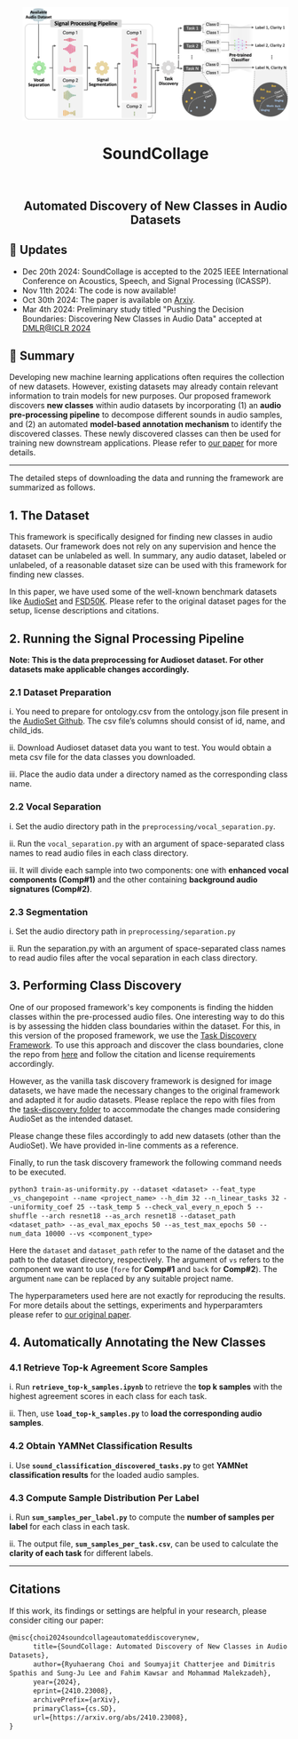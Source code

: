 <div id="toc">
   <ul align="center" style="list-style: none;">
  <a href="https://github.com/Nokia-Bell-Labs/audio-class-discovery"><img src="assets/ditto_diagram.png"></a>
  <summary>
     <h1>SoundCollage</h1> <br>
    <h2>Automated Discovery of New Classes in Audio Datasets</h2>
  </summary>
   </ul>
</div>

## :rocket: Updates
- Dec 20th 2024: SoundCollage is accepted to the 2025 IEEE International Conference on Acoustics, Speech, and Signal Processing (ICASSP).
- Nov 11th 2024: The code is now available!
- Oct 30th 2024: The paper is available on [Arxiv](https://arxiv.org/abs/2410.23008).
- Mar 4th 2024: Preliminary study titled "Pushing the Decision Boundaries: Discovering New Classes in Audio Data" accepted at [DMLR@ICLR 2024](https://dmlr.ai/iclr24/accepted/)

## :book: Summary
Developing new machine learning applications often requires the collection of new datasets. However, existing datasets may already contain relevant information to train models for new purposes. Our proposed framework discovers **new classes** within audio datasets by incorporating (1) an **audio pre-processing pipeline** to decompose different sounds in audio samples, and (2) an automated **model-based annotation mechanism** to identify the discovered classes. These newly discovered classes can then be used for training new downstream applications. Please refer to [our paper](https://arxiv.org/abs/2410.23008) for more details.

---

The detailed steps of downloading the data and running the framework are summarized as follows.

## 1. The Dataset
This framework is specifically designed for finding new classes in audio datasets. Our framework does not rely on any supervision and hence the dataset can be unlabeled as well. In summary, any audio dataset, labeled or unlabeled, of a reasonable dataset size can be used with this framework for finding new classes.

In this paper, we have used some of the well-known benchmark datasets like [AudioSet](https://research.google.com/audioset/) and [FSD50K](https://zenodo.org/records/4060432). Please refer to the original dataset pages for the setup, license descriptions and citations.

## 2. Running the Signal Processing Pipeline
**Note: This is the data preprocessing for Audioset dataset. For other datasets make applicable changes accordingly.**

### 2.1 Dataset Preparation
i. You need to prepare for ontology.csv from the ontology.json file present in the [AudioSet Github](https://github.com/audioset/ontology).
The csv file’s columns should consist of id, name, and child_ids.

ii. Download Audioset dataset data you want to test. You would obtain a meta csv file for the data classes you downloaded.

iii. Place the audio data under a directory named as the corresponding class name.

### 2.2 Vocal Separation
i. Set the audio directory path in the `preprocessing/vocal_separation.py`.

ii. Run the `vocal_separation.py` with an argument of space-separated class names to read audio files in each class directory.

iii. It will divide each sample into two components: one with **enhanced vocal components (Comp#1)** and the other containing **background audio signatures (Comp#2)**.

### 2.3 Segmentation
i. Set the audio directory path in `preprocessing/separation.py`

ii. Run the separation.py with an argument of space-separated class names to read audio files after the vocal separation in each class directory.

## 3. Performing Class Discovery
One of our proposed framework's key components is finding the hidden classes within the pre-processed audio files. One interesting way to do this is by assessing the hidden class boundaries within the dataset. For this, in this version of the proposed framework, we use the [Task Discovery Framework](https://taskdiscovery.epfl.ch). To use this approach and discover the class boundaries, clone the repo from [here](https://github.com/EPFL-VILAB/TaskDiscovery) and follow the citation and license requirements accordingly.

However, as the vanilla task discovery framework is designed for image datasets, we have made the necessary changes to the original framework and adapted it for audio datasets. Please replace the repo with files from the [task-discovery folder](https://github.com/dr-bell/audio-class-discovery/tree/main/task-discovery) to accommodate the changes made considering AudioSet as the intended dataset.

Please change these files accordingly to add new datasets (other than the AudioSet). We have provided in-line comments as a reference.

Finally, to run the task discovery framework the following command needs to be executed.
```
python3 train-as-uniformity.py --dataset <dataset> --feat_type _vs_changepoint --name <project_name> --h_dim 32 --n_linear_tasks 32 --uniformity_coef 25 --task_temp 5 --check_val_every_n_epoch 5 --shuffle --arch resnet18 --as_arch resnet18 --dataset_path <dataset_path> --as_eval_max_epochs 50 --as_test_max_epochs 50 --num_data 10000 --vs <component_type>
```

Here the `dataset` and `dataset_path` refer to the name of the dataset and the path to the dataset directory, respectively. The argument of `vs` refers to the component we want to use (`fore` for **Comp#1** and `back` for **Comp#2**). The argument `name` can be replaced by any suitable project name. 

The hyperparameters used here are not exactly for reproducing the results. For more details about the settings, experiments and hyperparamters please refer to [our original paper](https://arxiv.org/abs/2410.23008).

## 4. Automatically Annotating the New Classes
### 4.1 Retrieve Top-k Agreement Score Samples
i. Run **`retrieve_top-k_samples.ipynb`** to retrieve the **top k samples** with the highest agreement scores in each class for each task.  

ii. Then, use **`load_top-k_samples.py`** to **load the corresponding audio samples**.

### 4.2 Obtain YAMNet Classification Results
i. Use **`sound_classification_discovered_tasks.py`** to get **YAMNet classification results** for the loaded audio samples.

### 4.3 Compute Sample Distribution Per Label
i. Run **`sum_samples_per_label.py`** to compute the **number of samples per label** for each class in each task.  

ii. The output file, **`sum_samples_per_task.csv`**, can be used to calculate the **clarity of each task** for different labels.

---
## Citations

If this work, its findings or settings are helpful in your research, please consider citing our paper:

```
@misc{choi2024soundcollageautomateddiscoverynew,
      title={SoundCollage: Automated Discovery of New Classes in Audio Datasets}, 
      author={Ryuhaerang Choi and Soumyajit Chatterjee and Dimitris Spathis and Sung-Ju Lee and Fahim Kawsar and Mohammad Malekzadeh},
      year={2024},
      eprint={2410.23008},
      archivePrefix={arXiv},
      primaryClass={cs.SD},
      url={https://arxiv.org/abs/2410.23008}, 
}
```

